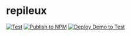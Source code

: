 # repileux

 [![Test](https://github.com/JFL110/repileux/workflows/Test/badge.svg)](https://github.com/JFL110/repileux/actions?query=Test) 
 [![Publish to NPM](https://github.com/JFL110/repileux/workflows/Publish%20to%20NPM/badge.svg)](https://github.com/JFL110/repileux/actions?query=workflow%3A%22Publish+to+NPM%22) 
 [![Deploy Demo to Test](https://github.com/JFL110/repileux/workflows/Deploy%20Demo%20to%20Test/badge.svg)](https://github.com/JFL110/repileux/actions?query=workflow%3A%22Deploy+Demo+to+Test%22) 
